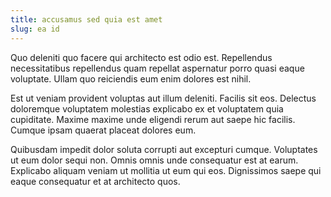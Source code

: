 ```yaml
---
title: accusamus sed quia est amet
slug: ea id
---
```


Quo deleniti quo facere qui architecto est odio est. Repellendus necessitatibus repellendus quam repellat aspernatur porro quasi eaque voluptate. Ullam quo reiciendis eum enim dolores est nihil.

Est ut veniam provident voluptas aut illum deleniti. Facilis sit eos. Delectus doloremque voluptatem molestias explicabo ex et voluptatem quia cupiditate. Maxime maxime unde eligendi rerum aut saepe hic facilis. Cumque ipsam quaerat placeat dolores eum.

Quibusdam impedit dolor soluta corrupti aut excepturi cumque. Voluptates ut eum dolor sequi non. Omnis omnis unde consequatur est at earum. Explicabo aliquam veniam ut mollitia ut eum qui eos. Dignissimos saepe qui eaque consequatur et at architecto quos.
